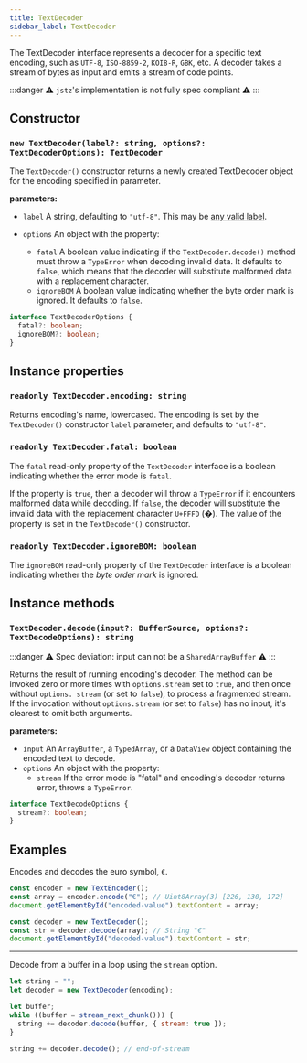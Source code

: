 ```yaml
---
title: TextDecoder
sidebar_label: TextDecoder
---
```


The TextDecoder interface represents a decoder for a specific text encoding, such as `UTF-8`, `ISO-8859-2`, `KOI8-R`, `GBK`, etc. A decoder takes a stream of bytes as input and emits a stream of code points.

:::danger
⚠️ `jstz`'s implementation is not fully spec compliant ⚠️
:::

## Constructor

### `new TextDecoder(label?: string, options?: TextDecoderOptions): TextDecoder`

The `TextDecoder()` constructor returns a newly created TextDecoder object for the encoding specified in parameter.

**parameters:**

- `label` A string, defaulting to `"utf-8"`. This may be [any valid label](https://developer.mozilla.org/en-US/docs/Web/API/Encoding_API/Encodings).

- `options` An object with the property:
  - `fatal` A boolean value indicating if the `TextDecoder.decode()` method must throw a `TypeError` when decoding invalid data. It defaults to `false`, which means that the decoder will substitute malformed data with a replacement character.
  - `ignoreBOM` A boolean value indicating whether the byte order mark is ignored. It defaults to `false`.

```typescript
interface TextDecoderOptions {
  fatal?: boolean;
  ignoreBOM?: boolean;
}
```

## Instance properties

### `readonly TextDecoder.encoding: string`

Returns encoding's name, lowercased. The encoding is set by the `TextDecoder()` constructor `label` parameter, and defaults to `"utf-8"`.

### `readonly TextDecoder.fatal: boolean`

The `fatal` read-only property of the `TextDecoder` interface is a boolean indicating whether the error mode is `fatal`.

If the property is `true`, then a decoder will throw a `TypeError` if it encounters malformed data while decoding. If `false`, the decoder will substitute the invalid data with the replacement character `U+FFFD` (�). The value of the property is set in the `TextDecoder()` constructor.

### `readonly TextDecoder.ignoreBOM: boolean`

The `ignoreBOM` read-only property of the `TextDecoder` interface is a boolean indicating whether the _byte order mark_ is ignored.

## Instance methods

### `TextDecoder.decode(input?: BufferSource, options?: TextDecodeOptions): string`

:::danger
⚠️ Spec deviation: input can not be a `SharedArrayBuffer` ⚠️
:::

Returns the result of running encoding's decoder. The method can be invoked zero or more times with `options.stream` set to `true`, and then once without `options. stream` (or set to `false`), to process a fragmented stream. If the invocation without `options.stream` (or set to `false`) has no input, it's clearest to omit both arguments.

**parameters:**

- `input` An `ArrayBuffer`, a `TypedArray`, or a `DataView` object containing the encoded text to decode.
- `options` An object with the property:
  - `stream` If the error mode is "fatal" and encoding's decoder returns error, throws a `TypeError`.

```typescript
interface TextDecodeOptions {
  stream?: boolean;
}
```

## Examples

Encodes and decodes the euro symbol, `€`.

```js
const encoder = new TextEncoder();
const array = encoder.encode("€"); // Uint8Array(3) [226, 130, 172]
document.getElementById("encoded-value").textContent = array;

const decoder = new TextDecoder();
const str = decoder.decode(array); // String "€"
document.getElementById("decoded-value").textContent = str;
```

---

Decode from a buffer in a loop using the `stream` option.

```js
let string = "";
let decoder = new TextDecoder(encoding);

let buffer;
while ((buffer = stream_next_chunk())) {
  string += decoder.decode(buffer, { stream: true });
}

string += decoder.decode(); // end-of-stream
```
